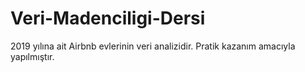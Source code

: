 # Veri-Madenciligi-Dersi
2019 yılına ait Airbnb evlerinin veri analizidir. Pratik kazanım amacıyla yapılmıştır.
